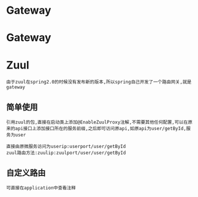 # Gateway
# Gateway

# Zuul
	由于zuul在spring2.0的时候没有发布新的版本,所以spring自己开发了一个路由网关,就是gateway
## 简单使用
	引用zuul的包,直接在启动类上添加@EnableZuulProxy注解,不需要其他任何配置,可以在原来的api接口上添加接口所在的服务前缀,之后即可访问原api,如原api为user/getById,服务为user

>
	直接由原微服务访问为userip:userport/user/getById
	zuul路由方法:zuulip:zuulport/user/user/getById

## 自定义路由
	可直接在application中查看注释